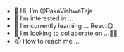 - 👋 Hi, I’m @PakaVishwaTeja
- 👀 I’m interested in ... 
- 🌱 I’m currently learning ... React😋
- 💞️ I’m looking to collaborate on ...🤔🤔
- 📫 How to reach me ...

<!---
PakaVishwaTeja/PakaVishwaTeja is a ✨ special ✨ repository because its `README.md` (this file) appears on your GitHub profile.
You can click the Preview link to take a look at your changes.
--->

